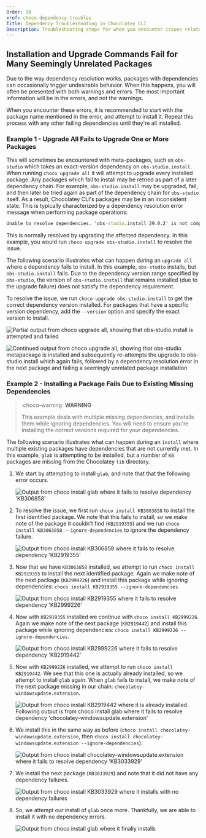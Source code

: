```yaml
---
Order: 10
xref: choco-dependency-troubles
Title: Dependency Troubleshooting in Chocolatey CLI
Description: Troubleshooting steps for when you encounter issues related to dependencies.
---
```


## Installation and Upgrade Commands Fail for Many Seemingly Unrelated Packages

Due to the way dependency resolution works, packages with dependencies can occasionally trigger undesirable behavior.
When this happens, you will often be presented with both warnings and errors.
The most important information will be in the errors, and not the warnings.

When you encounter these errors, it is recommended to start with the package name mentioned in the error, and attempt to install it.
Repeat this process with any other failing dependencies until they're all installed.

### Example 1 - Upgrade All Fails to Upgrade One or More Packages

This will sometimes be encountered with meta-packages, such as `obs-studio` which takes an exact-version dependency on `obs-studio.install`.
When running `choco upgrade all` it will attempt to upgrade every installed package.
Any packages which fail to install may be retried as part of a later dependency chain.
For example, `obs-studio.install` may be upgraded, fail, and then later be tried again as part of the dependency chain for `obs-studio` itself.
As a result, Chocolatey CLI's packages may be in an inconsistent state.
This is typically characterized by a dependency resolution error message when performing package operations:

```cmd
Unable to resolve dependencies. 'obs-studio.install 29.0.2' is not compatible with 'obs-studio 29.1.1 constraint: obs-studio.install (>= 29.1.1)'.
```

This is normally resolved by upgrading the affected dependency.
In this example, you would run `choco upgrade obs-studio.install` to resolve the issue.

The following scenario illustrates what can happen during an `upgrade all` where a dependency fails to install.
In this example, `obs-studio` installs, but `obs-studio.install` fails.
Due to the dependency version range specified by `obs-studio`, the version of `obs-studio.install` that remains installed (due to the upgrade failure) does not satisfy the dependency requirement.

To resolve the issue, we run `choco upgrade obs-studio.install` to get the correct dependency version installed.
For packages that have a specific version dependency, add the `--version` option and specify the exact version to install.

![Partial output from choco upgrade all, showing that obs-studio.install is attempted and failed](/assets/images/chocolatey/dependency-resolution-failure-1.png)

![Continued output from choco upgrade all, showing that obs-studio metapackage is installed and subsequently re-attempts the upgrade to obs-studio.install which again fails, followed by a dependency resolution error in the next package and failing a seemingly unrelated package installation](/assets/images/chocolatey/dependency-resolution-failure-2.png)

### Example 2 - Installing a Package Fails Due to Existing Missing Dependencies

> :choco-warning: **WARNING**
>
> This example deals with multiple missing dependencies, and installs them while ignoring dependencies.
> You will need to ensure you're installing the correct versions required for your dependencies.

The following scenario illustrates what can happen during an `install` where multiple existing packages have dependencies that are not currently met.
In this example, `glab` is attempting to be installed, but a number of `KB` packages are missing from the Chocolatey `lib` directory.

1. We start by attempting to install `glab`, and note that that the following error occurs.

    ![Output from choco install glab where it fails to resolve dependency 'KB306858'](/assets/images/chocolatey/kb-dependency-failure-1.png)

1. To resolve the issue, we first run `choco install KB3063858` to install the first identified package.
We note that this fails to install, so we make note of the package it couldn't find (`KB2919355`) and we run `choco install KB3063858 --ignore-dependencies` to ignore the dependency failure.

    ![Output from choco install KB306858 where it fails to resolve dependency 'KB2919355'](/assets/images/chocolatey/kb-dependency-failure-2.png)

1. Now that we have `KB3063858` installed, we attempt to run `choco install KB2919355` to install the next identified package.
Again we make note of the next package (`KB2999226`) and install this package while ignoring dependencies: `choco install KB2919355 --ignore-dependencies`.

    ![Output from choco install KB2919355 where it fails to resolve dependency 'KB2999226'](/assets/images/chocolatey/kb-dependency-failure-3.png)

1. Now with `KB2919355` installed we continue with `choco install KB2999226`.
Again we make note of the next package (`KB2919442`) and install this package while ignoring dependencies: `choco install KB2999226 --ignore-dependencies`.

    ![Output from choco install KB2999226 where it fails to resolve dependency 'KB2919442'](/assets/images/chocolatey/kb-dependency-failure-4.png)

1. Now with `KB2999226` installed, we attempt to run `choco install KB2919442`.
We see that this one is actually already installed, so we attempt to install `glab` again.
When `glab` fails to install, we make note of the next package missing in our chain: `chocolatey-windowsupdate.extension`.

    ![Output from choco install KB2919442 where it is already installed. Following output is from choco install glab where it fails to resolve dependency 'chocolatey-windowsupdate.extension'](/assets/images/chocolatey/kb-dependency-failure-5.png)

1. We install this in the same way as before (`choco install chocolatey-windowsupdate.extension`, then `choco install chocolatey-windowsupdate.extension --ignore-dependencies`).

    ![Output from choco install chocolatey-windowsupdate.extension where it fails to resolve dependency 'KB3033929'](/assets/images/chocolatey/kb-dependency-failure-6.png)

1. We install the next package (`KB3033929`) and note that it did not have any dependency failures.

    ![Output from choco install KB3033929 where it installs with no dependency failures](/assets/images/chocolatey/kb-dependency-failure-7.png)

1. So, we attempt our install of `glab` once more.
Thankfully, we are able to install it with no dependency errors.

    ![Output from choco install glab where it finally installs](/assets/images/chocolatey/kb-dependency-failure-8.png)
